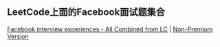 ## LeetCode上面的Facebook面试题集合
[Facebook interview experiences - All Combined from LC](https://leetcode.com/discuss/general-discussion/675445/facebook-interview-experiences-all-combined-from-lc-till-date-07-jun-2020) | [Non-Premium Version](https://leetcode.com/list/xyvbjku7/)
